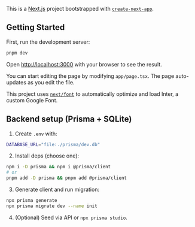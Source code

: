 This is a [Next.js](https://nextjs.org/) project bootstrapped with [`create-next-app`](https://github.com/vercel/next.js/tree/canary/packages/create-next-app).

## Getting Started

First, run the development server:

```bash
pnpm dev
```

Open [http://localhost:3000](http://localhost:3000) with your browser to see the result.

You can start editing the page by modifying `app/page.tsx`. The page auto-updates as you edit the file.

This project uses [`next/font`](https://nextjs.org/docs/basic-features/font-optimization) to automatically optimize and load Inter, a custom Google Font.

## Backend setup (Prisma + SQLite)

1. Create `.env` with:

```bash
DATABASE_URL="file:./prisma/dev.db"
```

2. Install deps (choose one):

```bash
npm i -D prisma && npm i @prisma/client
# or
pnpm add -D prisma && pnpm add @prisma/client
```

3. Generate client and run migration:

```bash
npx prisma generate
npx prisma migrate dev --name init
```

4. (Optional) Seed via API or `npx prisma studio`.
